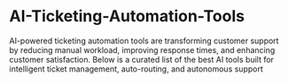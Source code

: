 # AI-Ticketing-Automation-Tools
AI-powered ticketing automation tools are transforming customer support by reducing manual workload, improving response times, and enhancing customer satisfaction. Below is a curated list of the best AI tools built for intelligent ticket management, auto-routing, and autonomous support
